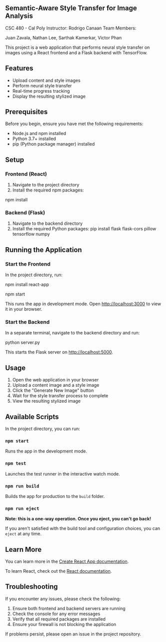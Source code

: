 ## Semantic-Aware Style Transfer for Image Analysis
CSC 480 - Cal Poly
Instructor: Rodrigo Canaan
Team Members:

Juan Zavala,
Nathan Lee,
Sarthak Kamerkar,
Victor Phan

This project is a web application that performs neural style transfer on images using a React frontend and a Flask backend with TensorFlow.

## Features

- Upload content and style images
- Perform neural style transfer
- Real-time progress tracking
- Display the resulting stylized image

## Prerequisites

Before you begin, ensure you have met the following requirements:

- Node.js and npm installed
- Python 3.7+ installed
- pip (Python package manager) installed

## Setup

### Frontend (React)

1. Navigate to the project directory
2. Install the required npm packages:

npm install

### Backend (Flask)

1. Navigate to the backend directory
2. Install the required Python packages:
pip install flask flask-cors pillow tensorflow numpy

## Running the Application

### Start the Frontend

In the project directory, run:

npm install react-app

npm start

This runs the app in development mode. Open [http://localhost:3000](http://localhost:3000) to view it in your browser.

### Start the Backend

In a separate terminal, navigate to the backend directory and run:

python server.py

This starts the Flask server on [http://localhost:5000](http://localhost:5000).

## Usage

1. Open the web application in your browser
2. Upload a content image and a style image
3. Click the "Generate New Image" button
4. Wait for the style transfer process to complete
5. View the resulting stylized image

## Available Scripts

In the project directory, you can run:

### `npm start`

Runs the app in the development mode.

### `npm test`

Launches the test runner in the interactive watch mode.

### `npm run build`

Builds the app for production to the `build` folder.

### `npm run eject`

**Note: this is a one-way operation. Once you eject, you can't go back!**

If you aren't satisfied with the build tool and configuration choices, you can `eject` at any time.

## Learn More

You can learn more in the [Create React App documentation](https://facebook.github.io/create-react-app/docs/getting-started).

To learn React, check out the [React documentation](https://reactjs.org/).

## Troubleshooting

If you encounter any issues, please check the following:

1. Ensure both frontend and backend servers are running
2. Check the console for any error messages
3. Verify that all required packages are installed
4. Ensure your firewall is not blocking the application

If problems persist, please open an issue in the project repository.

